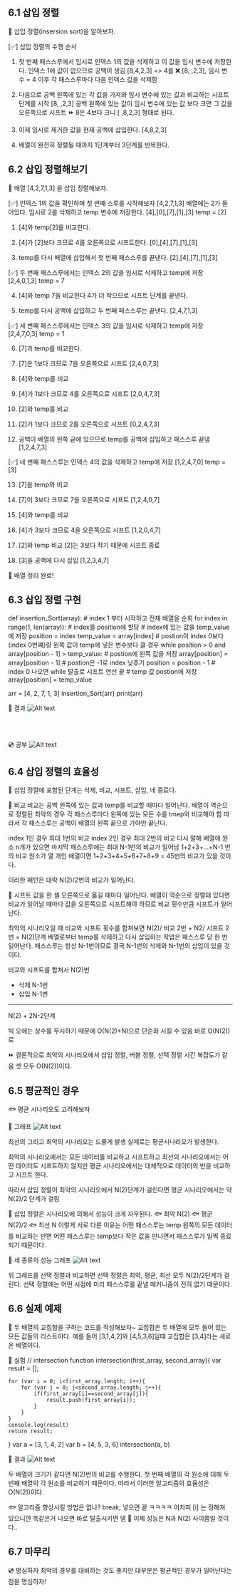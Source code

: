 ## 6.1 삽입 정렬
🧊 삽입 정렬(insersion sort)을 알아보자.

[✅] 삽입 정렬의 수행 순서 
1. 첫 번째 패스스루에서 임시로 인덱스 1의 값을 삭제하고 
   이 값을 임시 변수에 저장한다. 인덱스 1에 값이 없으므로 공백이 생김
   [8,4,2,3] => 4를 ❌
   [8, ,2,3], 임시 변수 = 4 
   이후 각 패스스루마다 다음 인덱스 값을 삭제함 

2. 다음으로 공백 왼쪽에 있는 각 값을 가져와 임시 변수에 있는 값과 비교하는 시프트 단계를 시작 
   [8, ,2,3] 공백 왼쪽에 있는 값이 임시 변수에 있는 값 보다 크면 그 값을 오른쪽으로 시프트 
   ⏩ 8은 4보다 크니 [ ,8,2,3] 형태로 된다. 

3. 이제 임시로 제거한 값을 현재 공백에 삽입한다. 
   [4,8,2,3]

4. 배열이 완전히 정렬될 때까지 1단계부터 3단계를 반복한다. 


## 6.2 삽입 정렬해보기
🧊 배열 [4,2,7,1,3] 을 삽입 정렬해보자. 

[✅] 인덱스 1의 값을 확인하며 첫 번째 스루를 시작해보자 
    [4,2,7,1,3] 배열에는 2가 들어있다. 
    임시로 2를 삭제하고 temp 변수에 저장한다. 
    [4],[0],[7],[1],[3]
    temp = [2]

1. [4]와 temp[2]를 비교한다. 

2. [4]가 [2]보다 크므로 4를 오른쪽으로 시프트한다. 
   [0],[4],[7],[1],[3]

3. temp를 다시 배열에 삽입해서 첫 번째 패스스루를 끝낸다. 
   [2],[4],[7],[1],[3]

[✅] 두 번째 패스스루에서는 인덱스 2의 값을 임시로 삭제하고 temp에 저장 
     [2,4,0,1,3] temp = 7 

4. [4]와 temp 7을 비교한다 4가 더 작으므로 시프트 단계를 끝낸다. 

5. temp를 다시 공백에 삽입하고 두 번째 패스스루는 끝낸다.
   [2,4,7,1,3]

[✅] 세 번째 패스스루에서는 인덱스 3의 값을 임시로 삭제하고 temp에 저장 
     [2,4,7,0,3] temp = 1 

6. [7]과 temp를 비교한다. 

7. [7]은 1보다 크므로 7을 오른쪽으로 시프트 
   [2,4,0,7,3]

8. [4]와 temp를 비교 

9. [4]가 1보다 크므로 4를 오른쪽으로 시프트 
   [2,0,4,7,3]

10. [2]와 temp를 비교 

11. [2]가 1보다 크므로 2를 오른쪽으로 시프트
    [0,2,4,7,3]

12. 공백이 배열의 왼쪽 긑에 있으므로 temp를 공백에 삽입하고 패스스루 끝냄
    [1,2,4,7,3]

[✅] 네 번째 패스스루는 인덱스 4의 값을 삭제하고 temp에 저장 
      [1,2,4,7,0] temp = [3]

13. [7]을 temp와 비교 

14. [7]이 3보다 크므로 7을 오른쪽으로 시프트 
    [1,2,4,0,7]

15. [4]와 temp를 비교 

16. [4]가 3보다 크므로 4을 오른쪽으로 시프트 
    [1,2,0,4,7]

17. [2]와 temp 비교 [2]는 3보다 작기 때문에 시프트 종료 

18. [3]을 공백에 다시 삽입 
    [1,2,3,4,7]

🐸 배열 정리 완료! 

## 6.3 삽입 정렬 구현

def insertion_Sort(array):
    # index 1 부터 시작하고 전채 배열을 순회 
    for index in range(1, len(array)):
        # index를 position에 할당
        # index에 있는 값을 temp_value에 저장 
        position = index
        temp_value = array[index]
        # postion이 index 0보다 (index 0번쨰)랑 왼쪽 값이 temp에 넣은 변수보다 클 경우 
        while position > 0 and array[position - 1] > temp_value:
            # postion에 왼쪽 값을 저장 
            array[position] = array[position - 1]
            # postion은 -1로 index 낮추기 
            position = position - 1
        # index 0 나오면 while 탈출로 시프트 연산 끝 
        # temp 값 postion에 저장 
        array[position] = temp_value

arr = [4, 2, 7, 1, 3]
insertion_Sort(arr)
print(arr)

🧊 결과 
![Alt text](./img/2.png)

<br>
</br>

💿 공부 
![Alt text](./img/1.jpg)

## 6.4 삽입 정렬의 효율성
🐸 삽입 정렬에 포함된 단계는 삭제, 비교, 시프트, 삽입, 네 중료다. 

📀 비교 
비교는 공백 왼쪽에 있는 값과 temp를 비교할 때마다 일어난다. 
배열이 역순으로 정렬된 최악의 경우 각 패스스루마다 왼쪽에 있는 모든 수를 tmep와 비교해야 함 
따라서 각 패스스루는 공백이 배열의 왼쪽 끝으로 가야만 끝난다. 

index 1인 경우 최대 1번의 비교 
index 2인 경우 최대 2번의 비교 
다시 말해 배열에 원소 n개가 있으면 마지막 패스스루에는 최대 N-1번의 비교가 일어남 
1+2+3+...+N-1 번의 비교 
원소가 열 개인 배열이면 1+2+3+4+5+6+7+8+9 = 45번의 비교가 있을 것이다. 

이러한 패턴은 대략 N(2)/2번의 비교가 일어난다. 

📀 시프트
값을 한 셀 오른쪽으로 옮길 때마다 일어난다. 배열이 역순으로 정렬돼 있다면 비교가 일어날 때마다 
값을 오른쪽으로 시프트해야 하므로 비교 횟수만큼 시프트가 일어난다. 

최악의 시나리오일 때 비교와 시프트 횟수를 합쳐보면 
N(2)/ 비교 2번  + N2/ 시프트 2번 = N(2)단계
배열로부터 temp를 삭제하고 다시 삽입하는 작업은 패스스루 당 한 번 일어난다. 
패스스루는 항상 N-1번이므로 결국 N-1번의 삭제와 N-1번의 삽입이 있을 것이다. 

비교와 시프트를 합쳐서 N(2)번 
+ 삭제 N-1번
+ 삽입 N-1번 
-------------------
N(2) + 2N-2단계 

빅 오에는 상수를 무시하기 때문에 O(N(2)+N)으로 단순화 시킬 수 있음 
바로 O(N(2))로 

⏩ 결론적으로 최악의 시나리오에서 삽입 정렬, 버블 정렬, 선택 정렬 시간 복잡도가 같음 
   셋 모두 O(N(2))이다.  

## 6.5 평균적인 경우
🐟 평균 시나리오도 고려해보자

🧪 그래프
![Alt text](./img/3.png)

최선의 그리고 최악의 시나리오는 드물게 발생 
실제로는 평균시나리오가 발생한다. 

최악의 시나리오에서는 모든 데이터를 비교하고 시프트하고
최선의 시나리오에서는 어떤 데이터도 시프트하지 않지만 
평균 시나리오에서는 대체적으로 데이터의 반을 비교하고 시프트 한다. 

따라서 삽입 정렬이 최악의 시나리오에서 N(2)단계가 걸린다면 평균 시나리오에서는 약 N(2)/2 단계가 걸림 

🐧 삽입 정렬은 시나리오에 의해서 성능이 크게 자우된다. 
🐟 최악 N(2)
🐟 평군 N(2)/2
🐟 최선 N 
이렇게 서로 다른 이유는 어떤 패스스루는 temp 왼쪽의 모든 데이터를 비교하는 반면
어떤 패스스루는 temp보다 작은 값을 만나면서 패스스루가 일찍 종료되기 때문이다. 

🧪 세 종류의 성능 그래프 
![Alt text](4.png)

위 그래프를 선택 정렬과 비교하면 선택 정렬은 최악, 평균, 최선 모두 N(2)/2단계가 걸린다. 
선택 정렬에는 어떤 시점에 미리 패스스루를 끝낼 매커니즘이 전혀 없기 때문이다. 

## 6.6 실제 예제 
🍹 두 배열의 교집합을 구하는 코드를 작성해보자~ 
    교집합은 두 배열에 모두 들어 있는 모든 값들의 리스트이다. 
    예를 들어 [3,1,4,2]와 [4,5,3,6]일때 교집합은 [3,4]라는 새로운 배열이다.

🧪 실험
// intersection
function intersection(first_array, second_array){
    var result = [];

    for (var i = 0; i<first_array.length; i++){
        for (var j = 0; j<second_array.length; j++){
            if(first_array[i]==second_array[j]){
                result.push(first_array[i]);
            }
        }
    }
    console.log(result)
    return result;
}
var a = [3, 1, 4, 2]
var b = [4, 5, 3, 6]
intersection(a, b)

🧪 결과
![Alt text](5.png)

두 배열이 크기가 같다면 N(2)번의 비교를 수행한다. 
첫 번째 배열의 각 원소에 대해 두 번째 배열의 각 원소를 비교하기 때문이다. 
따라서 이러한 알고리즘의 효율성은 O(N(2))이다. 

🐟 알고리즘 향상시킬 방법은 없나? 
    break; 넣으면 끝 ㅋㅋㅋㅋ 
    어차피 [i] 는 정해져 있으니깐 똑같은거 나오면 바로 탈출시키면 댐 
🧊 이제 성능은 N과 N(2) 사이쯤일 것이다.. 

## 6.7 마무리
💿 명심하자 최악의 경우를 대비하는 것도 좋지만 대부분은 평균적인 경우가 
    일어난다는 점을 명심하자! 
    